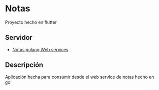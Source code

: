 # Notas

Proyecto hecho en flutter

## Servidor

- [Notas golang Web services](https://github.com/walker1239/web-Service-Go)

## Descripción

Aplicación hecha para consumir desde el web service de notas hecho en go
